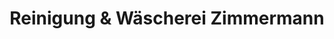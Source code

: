 ---
title: "Reinigung & Wäscherei Zimmermann"
url: /fuerth/reinigung-und-waescherei-zimmermann/
shop: Wäscherei
---